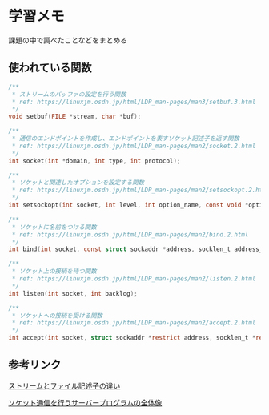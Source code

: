 # 学習メモ
課題の中で調べたことなどをまとめる

## 使われている関数
```c
/**
 * ストリームのバッファの設定を行う関数
 * ref: https://linuxjm.osdn.jp/html/LDP_man-pages/man3/setbuf.3.html
 */
void setbuf(FILE *stream, char *buf);

/**
 * 通信のエンドポイントを作成し、エンドポイントを表すソケット記述子を返す関数
 * ref: https://linuxjm.osdn.jp/html/LDP_man-pages/man2/socket.2.html
 */
int socket(int *domain, int type, int protocol);

/**
 * ソケットと関連したオプションを設定する関数
 * ref: https://linuxjm.osdn.jp/html/LDP_man-pages/man2/setsockopt.2.html
 */
int setsockopt(int socket, int level, int option_name, const void *option_value, socklen_t option_len);

/**
 * ソケットに名前をつける関数
 * ref: https://linuxjm.osdn.jp/html/LDP_man-pages/man2/bind.2.html
 */
int bind(int socket, const struct sockaddr *address, socklen_t address_len);

/**
 * ソケット上の接続を待つ関数
 * ref: https://linuxjm.osdn.jp/html/LDP_man-pages/man2/listen.2.html
 */
int listen(int socket, int backlog);

/**
 * ソケットへの接続を受ける関数
 * ref: https://linuxjm.osdn.jp/html/LDP_man-pages/man2/accept.2.html
 */
int accept(int socket, struct sockaddr *restrict address, socklen_t *restrict address_len);
```

## 参考リンク
[ストリームとファイル記述子の違い](https://www.gnu.org/software/libc/manual/html_node/Streams-and-File-Descriptors.html)

[ソケット通信を行うサーバープログラムの全体像](http://research.nii.ac.jp/~ichiro/syspro98/server.html)
